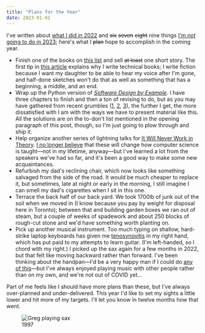 ```yaml
---
title: "Plans for the Year"
date: 2023-01-01
---
```


I've written about [what I did in 2022][post_2022]
and <s>six</s> <s>seven</s> <s>eight</s> nine things [I'm *not* going to do in 2023][post_2023];
here's what I <s>plan</s> hope to accomplish in the coming year.

-   Finish one of the books on [this list][post_stories] and sell <s>at least</s> one short story.
    The first tip in [this article][11_techbook] explains why I write technical books;
    I write fiction because I want my daughter to be able to hear my voice after I'm gone,
    and half-done sketches won't do that as well as something that has
    a beginning, a middle, and an end.
-   Wrap up the Python version of [*Software Design by Example*][sdxjs].
    I have three chapters to finish and then a ton of revising to do,
    but as you may have gathered from recent grumbles ([1][teaching_3d], [2][memory_diagram], [3][code_in_textbooks]),
    the further I get,
    the more dissatisfied with I am with the ways we have to present material like this.
    All the solutions are on the to-don't list mentioned in the opening paragraph of this post, though,
    so I'm just going to plow through and ship it.
-   Help organize another series of lightning talks for [It Will Never Work in Theory][nwit].
    [I no longer believe][acm_essay] that these will change how computer science is taught—not in
    my lifetime, anyway—but I've learned a lot from the speakers we've had so far,
    and it's been a good way to make some new acquaintances.
-   Refurbish my dad's reclining chair,
    which now looks like something salvaged from the side of the road.
    It would be much cheaper to replace it,
    but sometimes,
    late at night or early in the morning,
    I still imagine I can smell my dad's cigarettes when I sit in this one.
-   Terrace the back half of our back yard.
    We took 1700lb of junk out of the soil when we moved in
    (I know because you pay by weight for disposal here in Toronto);
    between that and building garden boxes we ran out of steam,
    but a couple of weeks of spadework and about 250 blocks of rough-cut stone
    and we'd have something worth planting on.
-   Pick up another musical instrument.
    Too much typing on shallow, hard-strike laptop keyboards
    has given me [tenosynovitis][tenosynovitis] in my right hand,
    which has put paid to my attempts to learn guitar.
    (I'm left-handed, so I chord with my right.)
    I picked up the sax again for a few months in 2022,
    but that felt like moving backward rather than forward.
    I've been thinking about the handpan—I'd be a very happy man
    if I could do [any of this][handpan_video]—but
    I've always enjoyed playing music with other people rather than on my own,
    and we're not out of COVID yet…

Part of me feels like I should have more plans than these,
but I've always over-planned and under-delivered.
This year I'd like to set my sights a little lower
and hit more of my targets.
I'll let you know in twelve months how that went.

<figure class="center">
  <img src="@root/files/2023/greg-sax-first-performance.jpg" alt="Greg playing sax" class="centered">
  <figcaption>1997</figcaption>
</figure>

[11_techbook]: https://github.com/gvwilson/11-techbook
[acm_essay]: @root/2020/07/09/acm-sigsoft-award/
[code_in_textbooks]: @root/2022/11/30/what-i-want-for-code-in-textbooks/
[handpan_video]: https://www.youtube.com/watch?v=Bgnpv2zCaLM
[memory_diagram]: @root/2022/12/04/i-want-a-memory-diagram-generator/
[nwit]: https://neverworkintheory.org/
[post_2022]: @root/2022/12/24/comes-round-again/
[post_2023]: @root/2022/12/28/six-for-the-to-dont-list/
[post_stories]: @root/2022/12/27/stories/
[sdxjs]: @root/sdxjs/
[teaching_3d]: @root/2022/12/14/teaching-in-the-third-dimension/
[tenosynovitis]: https://en.wikipedia.org/wiki/Tenosynovitis
